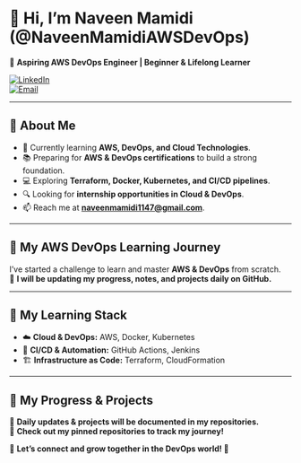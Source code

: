

# 👋 Hi, I’m **Naveen Mamidi** (@NaveenMamidiAWSDevOps)  

🚀 **Aspiring AWS DevOps Engineer | Beginner & Lifelong Learner**  

[![LinkedIn](https://img.shields.io/badge/LinkedIn-Connect-blue?logo=linkedin&style=flat)](https://www.linkedin.com/in/naveen-mamidi-083414342)  
[![Email](https://img.shields.io/badge/Email-Contact-red?logo=gmail&style=flat)](mailto:naveenmamidi1147@gmail.com)  

---

## 🌱 About Me  

- 🎯 Currently learning **AWS, DevOps, and Cloud Technologies**.  
- 📚 Preparing for **AWS & DevOps certifications** to build a strong foundation.  
- 💻 Exploring **Terraform, Docker, Kubernetes, and CI/CD pipelines**.  
- 🔍 Looking for **internship opportunities in Cloud & DevOps**.  
- 📫 Reach me at **[naveenmamidi1147@gmail.com](mailto:naveenmamidi1147@gmail.com)**.  

---

## 🚀 My  AWS DevOps Learning Journey  

I’ve started a  challenge to learn and master **AWS & DevOps** from scratch.  
📌 **I will be updating my progress, notes, and projects daily on GitHub.**  

---

## 🔧 My Learning Stack  

- ☁️ **Cloud & DevOps:** AWS, Docker, Kubernetes  
- 🔄 **CI/CD & Automation:** GitHub Actions, Jenkins  
- 🏗️ **Infrastructure as Code:** Terraform, CloudFormation  

---

## 📌 My Progress & Projects  

🔹 **Daily updates & projects will be documented in my repositories.**  
📌 **Check out my pinned repositories to track my journey!**  

💬 **Let’s connect and grow together in the DevOps world! 🚀**  

